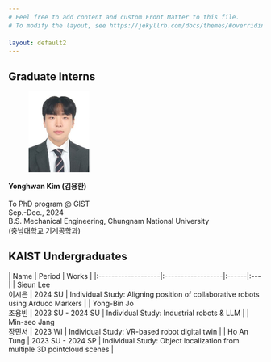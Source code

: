 ```yaml
---
# Feel free to add content and custom Front Matter to this file.
# To modify the layout, see https://jekyllrb.com/docs/themes/#overriding-theme-defaults

layout: default2
---
```


## Graduate Interns
    
<div class="grid-container">
    <div class="align_img">
        <figure>
            <img width="120" src="/pp_s_yonghwan.jpg"/>
        </figure>
    </div>       
    <div class="centered-text">
        <p>
            <strong>Yonghwan Kim (김용환)</strong><br><br>   
            To PhD program @ GIST<br />
            Sep.-Dec., 2024<br>B.S. Mechanical Engineering, Chungnam National University<br />(충남대학교 기계공학과)
        </p>        
    </div>    
</div>


## KAIST Undergraduates

| Name               | Period | Works |
|:-------------------|:------------------|:------|:---|
| Sieun Lee<br />이시은 | 2024 SU | Individual Study: Aligning position of collaborative robots<br /> using Arduco Markers |
| Yong-Bin Jo<br />조용빈 | 2023 SU - 2024 SU | Individual Study: Industrial robots & LLM |
| Min-seo Jang<br />장민서 | 2023 WI | Individual Study: VR-based robot digital twin |
| Ho An Tung | 2023 SU - 2024 SP | Individual Study: Object localization from multiple 3D pointcloud scenes |




